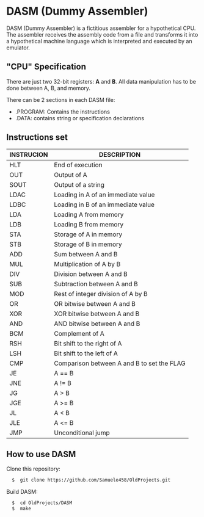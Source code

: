 # DASM (Dummy Assembler)
DASM (Dummy Assembler) is a fictitious assembler for a hypothetical CPU. The assembler receives the assembly code from a file and transforms it into a hypothetical machine language which is interpreted and executed by an emulator.

## "CPU" Specification

There are just two 32-bit registers: **A** and **B**. All data manipulation has to be done between A, B, and memory.

There can be 2 sections in each DASM file:
 -   .PROGRAM: Contains the instructions
 -   .DATA: contains string or specification declarations

## Instructions set
|INSTRUCION|DESCRIPTION|
|--|--|
|  HLT| End of execution |
|  OUT   |  Output of A |
|  SOUT  |  Output of a string |
|  LDAC  |  Loading in A of an immediate value |
|  LDBC  |  Loading in B of an immediate value |
|  LDA   |  Loading A from memory |
|  LDB|   Loading B from memory |
|  STA   |  Storage of A in memory |
|  STB   |  Storage of B in memory |
|  ADD   |  Sum between A and B |
|  MUL   |  Multiplication of A by B |
|  DIV   |  Division between A and B |
|  SUB   |  Subtraction between A and B |
|  MOD   |  Rest of integer division of A by B |
|  OR    |  OR bitwise between A and B |
|  XOR   |  XOR bitwise between A and B |
|  AND   |  AND bitwise between A and B |
|  BCM   |  Complement of A |
|  RSH   |  Bit shift to the right of A |
|  LSH   |  Bit shift to the left of A |
|  CMP   |  Comparison between A and B to set the FLAG |
|  JE    |  A == B |
|  JNE   |  A != B |
|  JG    |  A > B |
|  JGE   |   A >= B |
|  JL    |   A < B |
|  JLE   |    A <= B |
|  JMP   |   Unconditional jump |


## How to use DASM
Clone this repository:
```sh
  $  git clone https://github.com/Samuele458/OldProjects.git
```

Build DASM:
```sh
  $  cd OldProjects/DASM
  $  make
```








